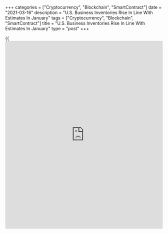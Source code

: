 +++
categories = ["Cryptocurrency", "Blockchain", "SmartContract"]
date = "2021-03-16"
description = "U.S. Business Inventories Rise In Line With Estimates In January"
tags = ["Cryptocurrency", "Blockchain", "SmartContract"]
title = "U.S. Business Inventories Rise In Line With Estimates In January"
type = "post"
+++

{{<iframe id="large-banner" src="https://www.bounty.group/#slide=19.0" width="100%" height="600" scrolling="no" style="border: 0px solid rgb(216, 221, 230); border-radius: 3px;">}}

A report released by the Commerce Department on Tuesday showed U.S.
[business][1] inventories increased in line with economist estimates in
the month of January.

The Commerce Department said business inventories rose by 0.3 percent in
January after climbing by an upwardly revised 0.8 percent in December.

Economists had expected inventories to rise by 0.3 percent compared to
the 0.6 percent increase originally reported for the previous month.

The uptick in business inventories in January was largely due to a jump
in wholesale inventories, which surged up by 1.3 percent.

The report also showed manufacturing inventories inched up by 0.1
percent, while retail inventories fell by 0.5 percent.

Meanwhile, the Commerce Department said business sales spiked by 4.7
percent in January following a 1.0 percent increase in December.

Retail sales skyrocketed by 7.4 percent and wholesale sales soared by
4.9 percent, while manufacturing sales jumped by 1.9 percent.

With sales increasing by much more than inventories, the total business
inventories/sales ratio dropped to 1.26 in January from 1.32 in
December.

For comments and feedback [contact](https://www.playgroundfx.com/contact/): editorial@rtt[news](https://www.letsplayfx.com/blog/forex-news-website/).com

[Economic News][2]

 **What parts of the world are seeing the best (and worst) economic
performances lately? Click[here][3] to check out our [Econ Scorecard][3]
and find out! See up-to-the-moment [ranking](https://www.playgroundfx.com/blog/crypto-exchange-ranking/)s for the best and worst
performers in [GDP][4], [unemployment rate][5], [inflation][3] and much
more.**

   1. www.rtt[news](https://www.letsplayfx.com/blog/forex-news-website/).com/Content/Business.aspx
   2. www.rtt[news](https://www.letsplayfx.com/blog/forex-news-website/).com/Content/EconomicNews.aspx
   3. www.rtt[news](https://www.letsplayfx.com/blog/forex-news-website/).com/economic-scorecard/world-rank/CPI/highest-performance.aspx
   4. www.rtt[news](https://www.letsplayfx.com/blog/forex-news-website/).com/economic-scorecard/world-rank/GDP/highest-performance.aspx
   5. www.rtt[news](https://www.letsplayfx.com/blog/forex-news-website/).com/economic-scorecard/world-rank/unemployment-rate/lowest-performance.aspx